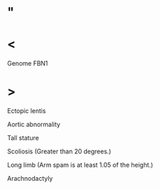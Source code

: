 # "

# <

Genome FBN1

# >

Ectopic lentis

Aortic abnormality

Tall stature

Scoliosis
(Greater than 20 degrees.)

Long limb
(Arm spam is at least 1.05 of the height.)

Arachnodactyly
